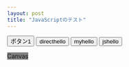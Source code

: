 ```yaml
---
layout: post
title: "JavaScriptのテスト"
---
```

<script src="/assets/js/hello.js"></script>
<button type="button" onclick="rect();">ボタン1</button>
<button type="button" onclick="alert('Hello');">directhello</button>
<button type="button" onclick="hello2();">myhello</button>
<button type="button" onclick="js_hello();">jshello</button>

<canvas id="main_canvas" width="500" height="500" style="background-color:gray;">Canvas</canvas>



<script>
  // <!--
function hello2() {
alert("Hello");
};
  // -->
</script>

<script>
  // <!--
function rect() {
alert("no");
let canvas = getElementById("main_canvas");
let context = canvas.getContext('2d');
context.fillRect(0,0,100,100);
  // -->
</script>
